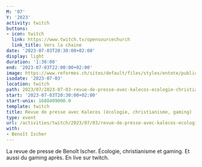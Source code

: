 ```yaml
---
M: '07'
Y: '2023'
activity: twitch
buttons:
- icon: twitch
  link: https://www.twitch.tv/opensourcechurch
  link_title: Vers la chaine
date: '2023-07-03T20:30:00+02:00'
display: light
duration: '1:30:00'
end: '2023-07-03T22:00:00+02:00'
image: https://www.reformes.ch/sites/default/files/styles/entete/public/data/images/comm/257/Beno%C3%AEt%20Ischer.jpg
isodate: '2023-07-03'
location: twitch
path: 2023/07/2023-07-03-revue-de-presse-avec-kalecos-ecologie-christianisme-gaming.md
start: '2023-07-03T20:30:00+02:00'
start-unix: 1688409000.0
template: twitch
title: Revue de presse avec Kalecos (écologie, christianisme, gaming)
type: event
url: /activities/twitch/2023/07/03/revue-de-presse-avec-kalecos-ecologie-christianisme-gaming
with:
- Benoît Ischer
---
```

La revue de presse de Benoît Ischer. Écologie, christianisme et gaming. Et aussi du gaming après. En live sur twitch.